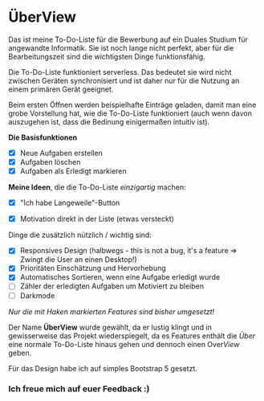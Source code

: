 # <i class="fa-solid fa-list-check"></i> ÜberView

Das ist meine To-Do-Liste für die Bewerbung auf ein Duales Studium für angewandte Informatik. Sie ist noch lange nicht perfekt, aber für die Bearbeitungszeit sind die wichtigsten Dinge funktionsfähig.

Die To-Do-Liste funktioniert serverless. Das bedeutet sie wird nicht zwischen Geräten synchronisiert und ist daher nur für die Nutzung an einem primären Gerät geeignet.

Beim ersten Öffnen werden beispielhafte Einträge geladen, damit man eine grobe Vorstellung hat, wie die To-Do-Liste funktioniert (auch wenn davon auszugehen ist, dass die Bedinung einigermaßen intuitiv ist).

**Die Basisfunktionen**
- [x] Neue Aufgaben erstellen
- [x] Aufgaben löschen
- [x] Aufgaben als Erledigt markieren

**Meine Ideen**, die die To-Do-Liste *einzigartig* machen:
- [x] "Ich habe Langeweile"-Button
- [x] Motivation direkt in der Liste (etwas versteckt)


Dinge die zusätzlich nützlich / wichtig sind:
- [x] Responsives Design (halbwegs - this is not a bug, it's a feature => Zwingt die User an einen Desktop!)
- [x] Prioritäten Einschätzung und Hervorhebung
- [x] Automatisches Sortieren, wenn eine Aufgabe erledigt wurde
- [ ] Zähler der erledigten Aufgaben um Motiviert zu bleiben
- [ ] Darkmode

*Nur die mit Haken markierten Features sind bisher umgesetzt!*


Der Name **ÜberView** wurde gewählt, da er lustig klingt und in gewisserweise das Projekt wiederspiegelt, da es Features enthält die *Über* eine normale To-Do-Liste hinaus gehen und dennoch einen Over*View* geben.

Für das Design habe ich auf simples Bootstrap 5 gesetzt.



### Ich freue mich auf euer Feedback :)